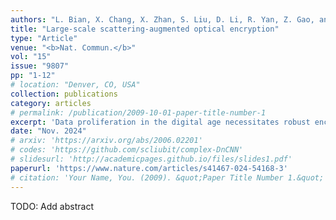 ```yaml
---
authors: "L. Bian, X. Chang, X. Zhan, S. Liu, D. Li, R. Yan, Z. Gao, and J. Zhang"
title: "Large-scale scattering-augmented optical encryption"
type: "Article"
venue: "<b>Nat. Commun.</b>"
vol: "15"
issue: "9807"
pp: "1-12"
# location: "Denver, CO, USA"
collection: publications
category: articles
# permalink: /publication/2009-10-01-paper-title-number-1
excerpt: 'Data proliferation in the digital age necessitates robust encryption techniques to protect information privacy. Optical encryption leverages the multiple degrees of freedom inherent in light waves to encode information with parallel processing and enhanced security features. However, implementations of large-scale, high-security optical encryption have largely remained theoretical or limited to digital simulations due to hardware constraints, signal-to-noise ratio challenges, and precision fabrication of encoding elements. Here, we present an optical encryption platform utilizing scattering multiplexing ptychography, simultaneously enhancing security and throughput. Unlike optical encoders which rely on computer-generated randomness, our approach leverages the inherent complexity of light scattering as a natural unclonable function. This enables multi-dimensional encoding with superior randomness. Furthermore, the ptychographic configuration expands encryption throughput beyond hardware limitations through spatial multiplexing of different scatterer regions. We propose a hybrid decryption algorithm integrating model- and data-driven strategies, ensuring robust decryption against various sources of measurement noise and communication interference. We achieved optical encryption at a scale of ten-megapixel pixels with 1.23 µm resolution. Communication experiments validate the resilience of our decryption algorithm, yielding high-fidelity results even under extreme transmission conditions characterized by a 20% bit error rate. Our encryption platform offers a holistic solution for large-scale, high-security, and cost-effective cryptography.'
date: "Nov. 2024"
# arxiv: 'https://arxiv.org/abs/2006.02201'
# codes: 'https://github.com/scliubit/complex-DnCNN'
# slidesurl: 'http://academicpages.github.io/files/slides1.pdf'
paperurl: 'https://www.nature.com/articles/s41467-024-54168-3'
# citation: 'Your Name, You. (2009). &quot;Paper Title Number 1.&quot; <i>Journal 1</i>. 1(1).'
---
```


TODO: Add abstract